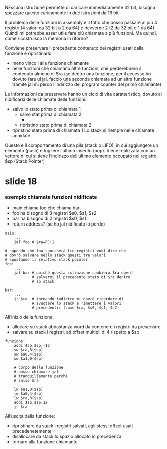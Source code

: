 NEssuna istruzione permette di caricare immediatamente 32 bit, bisogna spezzare questo caricamente in due istruzioni da 16 bit

Il problema delle funzioni in assembly è il fatto che posso passare al più 4 registri (4 valori da 32 bit o 2 da 64) e riceverne 2 (2 da 32 bit o 1 da 64).
Quindi mi potrebbe esser utile fare più chiamate a più funzioni. Ma quindi, come ricostruisco la memoria in ritorno?

Conviene preservare il precedente contenuto dei registri usati dalla funzione e ripristinarlo
- meno vincoli alla funzione chiamante
- nelle funzioni che chiamano altre funzioni, che perderebbero il contenuto almeno di $ra (se dentro una funzione, per il accesso ho dovuto fare ul jal, faccio una seconda chiamata ad un’altra funzione tramite jal mi perdo l’indirizzo del program counter del primo chiamante)

Le informazioni da preservare hanno un ciclo di vita caratteristico, dovuto al nidificarsi delle chiamate delle funzioni:
- salvo lo stato prima di chiamata 1
	- salvo stat prima di chiamata 2
		- …
	- ripristino stato prima di chiamata 2
- ripristino stato prima di chiamata 1
Lo stack si riempie nelle chiamate annidate


Questo è il comportamento di una pila (stack o LIFO), in cui aggiungere un elemento (push) e togliere l’ultimo inserito (pop). Viene realizzata con un vettore di cui si tiene l’indirizzo dell’ultimo elemento occupato nel registro $sp (Stack Pointer)

# slide 18

### esempio chiamata funzioni nidificate
- main chiama foo che chiama bar
- foo ha bisogno di 3 registri $s0, $s1, $s2
- bar ha bisogno di 2 registri $s0, $s1
- return address? (se ho jal nidificato lo perdo)
```arm-asm
main:
	...
	jal foo # $ra=PC+1

# sapendo che foo sporcherà tre registri vuol dire che
# dovrò salvare nello stack questi tre valori
# spostando il relativo stack pointer
foo:
	...
	jal bar # poiché questa istruzione cambierà $ra dovrò
			# salvarmi il precedente stato di $ra dentro
			# lo stack

bar:
	...
	jr $ra  # tornando indietro mi dovrò ricordare di 
			# svuotare lo stack e rimettere i valori 
			# precedentri (come $ra, $s0, $s1, $s2)
```

All’inizio della funzione:
- allocare su stack abbastanza word da contenere i registri da preservare
- salvare su stack i registri, ad offset multipli di 4 rispetto a $sp
```arm-asm
funzione:
	addi $sp,$sp,-12
	sw $ra,8($sp)
	sw $a0,4($sp)
	sw $a1,0($sp)
	
	# corpo della funzione
	# posso chiamare jal
	# tranquillamente perché
	# salvo $ra
	
	lw $a1,0($sp)
	lw $a0,4($sp)
	lw $ra,8($sp)
	addi $sp,$sp,12
	jr $ra
```

All’uscita della funzione:
- ripristinare da stack i registri salvati, agli stessi offset usati precedenetemente
- disallocare da stack lo spazio allocato in precedenza
- tornare alla funzione chiamante

